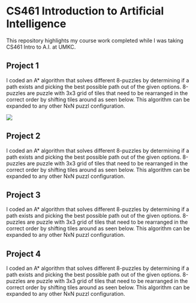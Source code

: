 # CS461 Introduction to Artificial Intelligence
This repository highlights my course work completed while I was taking CS461 Intro to A.I. at UMKC.

## Project 1
I coded an A* algorithm that solves different 8-puzzles by determining if a path exists and picking the best possible path out of the given options. 8-puzzles are puzzle with 3x3 grid of tiles that need to be rearranged in the correct order by shifting tiles around as seen below. This algorithm can be expanded to any other NxN puzzl configuration. 

![](https://sandipanweb.files.wordpress.com/2017/03/sol_i4.gif?w=354)

## Project 2
I coded an A* algorithm that solves different 8-puzzles by determining if a path exists and picking the best possible path out of the given options. 8-puzzles are puzzle with 3x3 grid of tiles that need to be rearranged in the correct order by shifting tiles around as seen below. This algorithm can be expanded to any other NxN puzzl configuration. 

## Project 3
I coded an A* algorithm that solves different 8-puzzles by determining if a path exists and picking the best possible path out of the given options. 8-puzzles are puzzle with 3x3 grid of tiles that need to be rearranged in the correct order by shifting tiles around as seen below. This algorithm can be expanded to any other NxN puzzl configuration. 

## Project 4
I coded an A* algorithm that solves different 8-puzzles by determining if a path exists and picking the best possible path out of the given options. 8-puzzles are puzzle with 3x3 grid of tiles that need to be rearranged in the correct order by shifting tiles around as seen below. This algorithm can be expanded to any other NxN puzzl configuration. 
